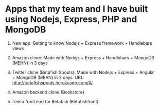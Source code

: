 # Apps that my team and I have built using Nodejs, Express, PHP and MongoDB

1. New app: Getting to know Nodejs + Express framework + Handlebars views

2. Amazon clone: Made with Nodejs + Express + Handlebars + MongoDB (MEHN) in 3 days

3. Twitter clone (Betafish Spouts): Made with Nodejs + Express + Angular + MongoDB (MEAN) in 2 days.
URL: http://betafishspouts.herokuapp.com/#/

4. Amazon backend clone (Bookstore)

5. Demo front end for Betafish (Betafishfront)
